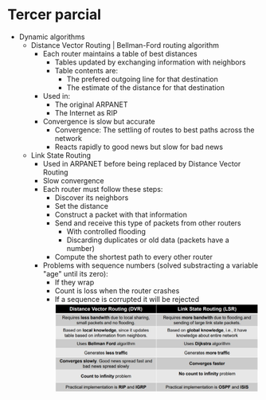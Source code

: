 # Tercer parcial
* Dynamic algorithms
	* Distance Vector Routing | Bellman-Ford routing algorithm 
		* Each router maintains a table of best distances
			* Tables updated by exchanging information with neighbors
			* Table contents are:
				* The prefered outgoing line for that destination
				* The estimate of the distance for that destination
		* Used in:
			* The original ARPANET
			* The Internet as RIP
		* Convergence is slow but accurate
			* Convergence: The settling of routes to best paths across the network
			* Reacts rapidly to good news but slow for bad news
	* Link State Routing
		* Used in ARPANET before being replaced by Distance Vector Routing
		* Slow convergence
		* Each router must follow these steps:
			* Discover its neighbors
			* Set the distance
			* Construct a packet with that information
			* Send and receive this type of packets from other routers
				* With controlled flooding
				* Discarding duplicates or old data (packets have a number)
			* Compute the shortest path to every other router
		* Problems with sequence numbers (solved substracting a variable "age" until its zero):
			* If they wrap
			* Count is loss when the router crashes
			* If a sequence is corrupted it will be rejected
![Distance Vector Routing vs Link State Routing](DVRvsLSR.jpg)
